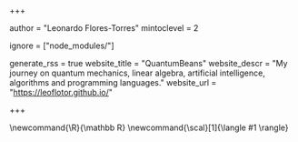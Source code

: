 <!--
Add here global page variables to use throughout your website.
Directories must end with a "/".
-->
+++

author = "Leonardo Flores-Torres"
mintoclevel = 2

ignore = ["node_modules/"]

generate_rss = true
website_title = "QuantumBeans"
website_descr = "My journey on quantum mechanics, linear algebra, artificial intelligence, algorithms and programming languages."
website_url   = "https://leoflotor.github.io/"

+++

<!--
Add here global latex commands to use throughout your pages.
-->
\newcommand{\R}{\mathbb R}
\newcommand{\scal}[1]{\langle #1 \rangle}

